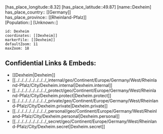﻿---
location: [49.87,8.32] 
mapzoom: [7,12] 
mapmarker: city 
type: City
tags:
- geo/City


SpocWebEntityId: 29778
isDeleted: false
confidential: public

---
[has_place_longitude::8.32] 
[has_place_latitude::49.87] 
[name::Dexheim] 
has_place_country:: [[Germany]]  
has_place_province:: [[Rheinland-Pfalz]]  
[Population::] 
[Unknown::] 


```leaflet
id: Dexheim
coordinates: [[Dexheim]] 
markerFile: [[Dexheim]] 
defaultZoom: 11 
maxZoom: 18
```


## Confidential Links & Embeds: 
- [[Dexheim|Dexheim]]  
- [[../../../../../../../../_internal/geo/Continent/Europe/Germany/West/Rheinland-Pfalz/City/Dexheim.internal|Dexheim.internal]] 
- [[../../../../../../../../_protect/geo/Continent/Europe/Germany/West/Rheinland-Pfalz/City/Dexheim.protect|Dexheim.protect]] 
- [[../../../../../../../../_private/geo/Continent/Europe/Germany/West/Rheinland-Pfalz/City/Dexheim.private|Dexheim.private]] 
- [[../../../../../../../../_personal/geo/Continent/Europe/Germany/West/Rheinland-Pfalz/City/Dexheim.personal|Dexheim.personal]] 
- [[../../../../../../../../_secret/geo/Continent/Europe/Germany/West/Rheinland-Pfalz/City/Dexheim.secret|Dexheim.secret]] 
